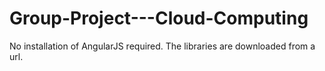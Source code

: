 # Group-Project---Cloud-Computing

No installation of AngularJS required.  The libraries are downloaded from a url.
